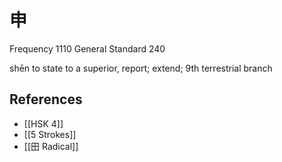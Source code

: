 # 申
Frequency 1110
General Standard 240

shēn
to state to a superior, report; extend; 9th terrestrial branch

## References
- [[HSK 4]]
- [[5 Strokes]]
- [[田 Radical]]